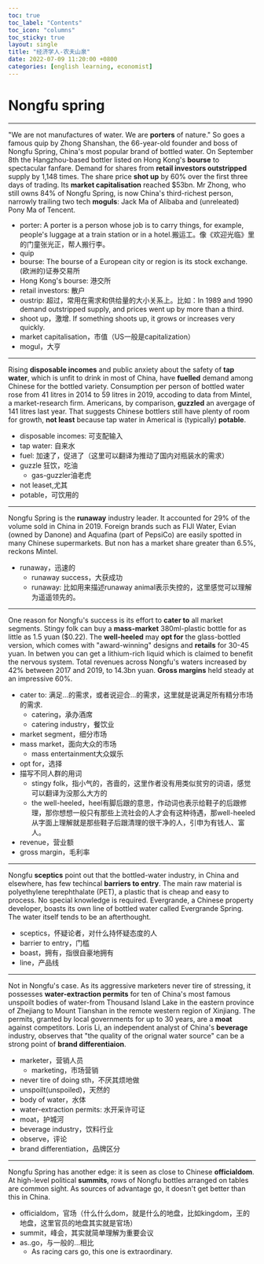 ```yaml
---
toc: true
toc_label: "Contents"
toc_icon: "columns"
toc_sticky: true
layout: single
title: "经济学人-农夫山泉"
date: 2022-07-09 11:20:00 +0800
categories: [english learning, economist]
---
```


# Nongfu spring
***
"We are not manufactures of water. We are **porters** of nature." So goes a famous quip by Zhong Shanshan, the 66-year-old founder and boss of Nongfu Spring, China's most popular brand of bottled water. On September 8th the Hangzhou-based bottler listed on Hong Kong's **bourse** to spectacular fanfare. Demand for shares from **retail investors outstripped** supply by 1,148 times. The share price **shot up** by 60% over the first three days of trading. Its **market capitalisation** reached $53bn. Mr Zhong, who still owns 84% of Nongfu Spring, is now China's third-richest person, narrowly trailing two tech **moguls**: Jack Ma of Alibaba and (unreleated) Pony Ma of Tencent.
- porter: A porter is a person whose job is to carry things, for example, people's luggage at a train station or in a hotel.搬运工。像《欢迎光临》里的门童张光正，帮人搬行李。
- quip
- bourse: The bourse of a European city or region is its stock exchange. (欧洲的)证券交易所
- Hong Kong's bourse: 港交所
- retail investors: 散户
- oustrip: 超过，常用在需求和供给量的大小关系上。比如：In 1989 and 1990 demand outstripped supply, and prices went up by more than a third.
- shoot up，激增. If something shoots up, it grows or increases very quickly.
- market capitalisation，市值（US一般是capitalization）
- mogul，大亨

***
Rising **disposable incomes** and public anxiety about the safety of **tap water**, which is unfit to drink in most of China, have **fuelled** demand among Chinese for the bottled variety. Consumption per person of bottled water rose from 41 litres in 2014 to 59 litres in 2019, accoding to data from Mintel, a market-research firm. Americans, by comparison, **guzzled** an avergage of 141 litres last year. That suggests Chinese bottlers still have plenty of room for growth, **not least** because tap water in Americal is (typically) **potable**.
- disposable incomes: 可支配输入
- tap water: 自来水
- fuel: 加速了，促进了（这里可以翻译为推动了国内对瓶装水的需求）
- guzzle 狂饮，吃油
  - gas-guzzler油老虎
- not leaset,尤其
- potable，可饮用的

***
Nongfu Spring is the **runaway** industry leader. It accounted for 29% of the volume sold in China in 2019. Foreign brands such as FIJI Water, Evian (owned by Danone) and Aquafina (part of PepsiCo) are easily spotted in many Chinese supermarkets. But non has a market share greater than 6.5%, reckons Mintel.
- runaway，迅速的
  - runaway success，大获成功
  - runaway: 比如用来描述runaway animal表示失控的，这里感觉可以理解为遥遥领先的。

***
One reason for Nongfu's success is its effort to **cater to** all market segments. Stingy folk can buy a **mass-market** 380ml-plastic bottle for as little as 1.5 yuan ($0.22). The **well-heeled** may **opt for** the glass-bottled version, which comes with "award-winning" designs and **retails** for 30-45 yuan. In betwen you can get a lithium-rich liquid which is claimed to benefit the nervous system. Total revenues across Nongfu's waters increased by 42% between 2017 and 2019, to 14.3bn yuan. **Gross margins** held steady at an impressive 60%.
- cater to: 满足...的需求，或者说迎合...的需求，这里就是说满足所有精分市场的需求.
  - catering，承办酒席
  - catering industry，餐饮业
- market segment，细分市场
- mass market，面向大众的市场
  - mass entertainment大众娱乐
- opt for，选择
- 描写不同人群的用词
  - stingy folk，指小气的，吝啬的，这里作者没有用类似贫穷的词语，感觉可以翻译为没那么大方的
  - the well-heeled，heel有脚后跟的意思，作动词也表示给鞋子的后跟修理，那你想想一般只有那些上流社会的人才会有这种待遇，那well-heeled从字面上理解就是那些鞋子后跟清理的很干净的人，引申为有钱人、富人。
- revenue，营业额
- gross margin，毛利率

***
Nongfu **sceptics** point out that the bottled-water industry, in China and elsewhere, has few techincal **barriers to entry**. The main raw material is polyethylene terephthalate (PET), a plastic that is cheap and easy to process. No special knowledge is required. Evergrande, a Chinese property developer, boasts its own line of bottled water called Evergrande Spring. The water itself tends to be an afterthought.
- sceptics，怀疑论者，对什么持怀疑态度的人
- barrier to entry，门槛
- boast，拥有，指很自豪地拥有
- line，产品线

***
Not in Nongfu's case. As its aggressive marketers never tire of stressing, it possesses **water-extraction permits** for ten of China's most famous unspoilt bodies of water-from Thousand Island Lake in the eastern province of Zhejiang to Mount Tianshan in the remote western region of Xinjiang. The permits, granted by local governments for up to 30 years, are a **moat** against competitors. Loris Li, an independent analyst of China's **beverage** industry, observes that "the quality of the orignal water source" can be a strong point of **brand differentiaion**.
- marketer，营销人员
  - marketing，市场营销
- never tire of doing sth，不厌其烦地做
- unspoilt(unspoiled)，天然的
- body of water，水体
- water-extraction permits: 水开采许可证
- moat，护城河
- beverage industry，饮料行业
- observe，评论
- brand differentiation，品牌区分

***
Nongfu Spring has another edge: it is seen as close to Chinese **officialdom**. At high-level political **summits**, rows of Nongfu bottles arranged on tables are common sight. As sources of advantage go, it doesn't get better than this in China.
- officialdom，官场（什么什么dom，就是什么的地盘，比如kingdom，王的地盘，这里官员的地盘其实就是官场）
- summit，峰会，其实就简单理解为重要会议
- as..go，与一般的...相比
  - As racing cars go, this one is extraordinary.
